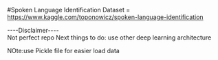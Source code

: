 #Spoken Language Identification
Dataset = https://www.kaggle.com/toponowicz/spoken-language-identification

----Disclaimer----
<br>
Not perfect repo
Next things to do: use other deep learning architecture

NOte:use Pickle file for easier load data
